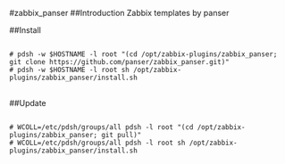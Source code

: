 #zabbix_panser
##Introduction
Zabbix templates by panser

##Install
<pre>
<code>
# pdsh -w $HOSTNAME -l root "(cd /opt/zabbix-plugins/zabbix_panser; git clone https://github.com/panser/zabbix_panser.git)"
# pdsh -w $HOSTNAME -l root sh /opt/zabbix-plugins/zabbix_panser/install.sh
</code>
</pre>

##Update
<pre>
<code>
# WCOLL=/etc/pdsh/groups/all pdsh -l root "(cd /opt/zabbix-plugins/zabbix_panser; git pull)"
# WCOLL=/etc/pdsh/groups/all pdsh -l root sh /opt/zabbix-plugins/zabbix_panser/install.sh
</code>
</pre>
